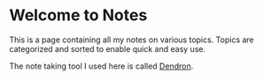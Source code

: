 
# Welcome to Notes

This is a page containing all my notes on various topics. Topics are categorized and sorted to enable quick and easy use.

The note taking tool I used here is called [Dendron](https://wiki.dendron.so/).
